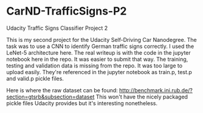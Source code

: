 # CarND-TrafficSigns-P2
Udacity Traffic Signs Classifier Project 2

This is my second project for the Udacity Self-Driving Car Nanodegree. The task was to use a CNN to identify German traffic signs correctly. I used the LeNet-5 architecture here. The real writeup is with the code in the jupyter notebook here in the repo. It was easier to submit that way. The training, testing and validation data is missing from the repo. It was too large to upload easily. They're referenced in the jupyter notebook as train.p, test.p and valid.p pickle files. 

Here is where the raw dataset can be found: http://benchmark.ini.rub.de/?section=gtsrb&subsection=dataset
This won't have the nicely packaged pickle files Udacity provides but it's interesting nonetheless. 
